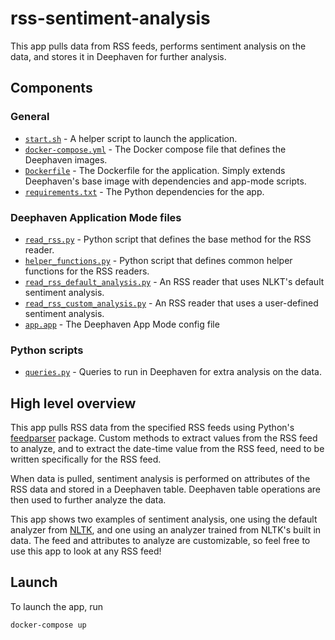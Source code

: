 # rss-sentiment-analysis

This app pulls data from RSS feeds, performs sentiment analysis on the data, and stores it in Deephaven for further analysis.

## Components

### General

* [`start.sh`](start.sh) - A helper script to launch the application.
* [`docker-compose.yml`](docker-compose.yml) - The Docker compose file that defines the Deephaven images.
* [`Dockerfile`](Dockerfile) - The Dockerfile for the application. Simply extends Deephaven's base image with dependencies and app-mode scripts.
* [`requirements.txt`](requirements.txt) - The Python dependencies for the app.

### Deephaven Application Mode files

* [`read_rss.py`](app.d/read_rss.py) - Python script that defines the base method for the RSS reader.
* [`helper_functions.py`](app.d/helper_functions.py) - Python script that defines common helper functions for the RSS readers.
* [`read_rss_default_analysis.py`](app.d/read_rss_default_analysis.py) - An RSS reader that uses NLKT's default sentiment analysis.
* [`read_rss_custom_analysis.py`](app.d/read_rss_custom_analysis.py) - An RSS reader that uses a user-defined sentiment analysis.
* [`app.app`](app.d/app.app) - The Deephaven App Mode config file

### Python scripts

* [`queries.py`](python-scripts/queries.py) - Queries to run in Deephaven for extra analysis on the data.

## High level overview

This app pulls RSS data from the specified RSS feeds using Python's [feedparser](https://pypi.org/project/feedparser/) package. Custom methods to extract values from the RSS feed to analyze, and to extract the date-time value from the RSS feed, need to be written specifically for the RSS feed.

When data is pulled, sentiment analysis is performed on attributes of the RSS data and stored in a Deephaven table. Deephaven table operations are then used to further analyze the data.

This app shows two examples of sentiment analysis, one using the default analyzer from [NLTK](https://www.nltk.org/), and one using an analyzer trained from NLTK's built in data. The feed and attributes to analyze are customizable, so feel free to use this app to look at any RSS feed!

## Launch

To launch the app, run

```
docker-compose up
```
